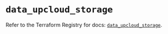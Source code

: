 # `data_upcloud_storage`

Refer to the Terraform Registry for docs: [`data_upcloud_storage`](https://registry.terraform.io/providers/upcloudltd/upcloud/3.4.0/docs/data-sources/storage).
